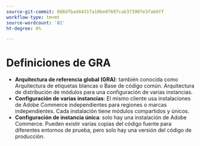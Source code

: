 ```yaml
---
source-git-commit: 088dfbad4431fa10be07697cab373907e3fab6ff
workflow-type: tm+mt
source-wordcount: '81'
ht-degree: 0%

---
```

# Definiciones de GRA

- **Arquitectura de referencia global (GRA)**: también conocida como Arquitectura de etiquetas blancas o Base de código común. Arquitectura de distribución de módulos para una configuración de varias instancias.
- **Configuración de varias instancias**: El mismo cliente usa instalaciones de Adobe Commerce independientes para regiones o marcas independientes. Cada instalación tiene módulos compartidos y únicos.
- **Configuración de instancia única**: solo hay una instalación de Adobe Commerce. Pueden existir varias copias del código fuente para diferentes entornos de prueba, pero solo hay una versión del código de producción.
